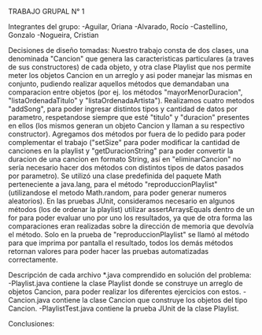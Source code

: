 TRABAJO GRUPAL N° 1

Integrantes del grupo: 
  -Aguilar, Oriana
  -Alvarado, Rocío
  -Castellino, Gonzalo
  -Nogueira, Cristian
  
Decisiones de diseño tomadas:
  Nuestro trabajo consta de dos clases, una denominada "Cancion" que genera las caracteristicas particulares (a traves de sus constructores) de cada objeto, y otra clase Playlist que nos permite meter los objetos Cancion en un arreglo y asi poder manejar las mismas en conjunto, pudiendo realizar aquellos métodos que demandaban una comparacion entre objetos (por ej. los métodos "mayorMenorDuracion", "listaOrdenadaTitulo" y "listaOrdenadaArtista"). Realizamos cuatro metodos "addSong", para poder ingresar distintos tipos y cantidad de datos por parametro, respetandose siempre que esté "titulo" y "duracion" presentes en ellos (los mismos generan un objeto Cancion y llaman a su respectivo constructor). Agregamos dos métodos por fuera de lo pedido para poder complementar el trabajo ("setSize" para poder modificar la cantidad de canciones en la playlist y "getDuracionString" para poder convertir la duracion de una cancion en formato String, así en "eliminarCancion" no sería necesario hacer dos métodos con distintos tipos de datos pasados por parametro). Se utilizó una clase predefinida del paquete Math perteneciente a java.lang, para el método "reproduccionPlaylist" (utilizandose el metodo Math.random, para poder generar numeros aleatorios). 
  En las pruebas JUnit, consideramos necesario en algunos métodos (los de ordenar la playlist) utilizar assertArraysEquals dentro de un for para poder evaluar uno por uno los resultados, ya que de otra forma las comparaciones eran realizadas sobre la dirección de memoria que devolvía el método. Solo en la prueba de "reproduccionPlaylist" se llamó al método para que imprima por pantalla el resultado, todos los demás métodos retornan valores para poder hacer las pruebas automatizadas correctamente.

Descripción de cada archivo *.java comprendido en solución del problema: 
  -Playlist.java contiene la clase Playlist donde se construye un arreglo de objetos Cancion, para poder realizar los diferentes ejercicios con estos.
  -Cancion.java contiene la clase Cancion que construye los objetos del tipo Cancion.
  -PlaylistTest.java contiene la prueba JUnit de la clase Playlist.
  
  Conclusiones:
  
